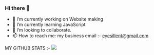 ### Hi there 👋

<!--
**SilentEye280/SilentEye280** is a ✨ _special_ ✨ repository because its `README.md` (this file) appears on your GitHub profile. -->



- 🔭 I’m currently working on Website making 
- 🌱 I’m currently learning JavaScript
- 👯 I’m looking to collaborate. 
- 📫 How to reach me: my business email :- eyesillent@gmail.com 

MY GITHUB STATS :- 
<img src="https://github-readme-stats.vercel.app/api?username=SilentEye280&hide=issues,prs&count_private=true&show_owner=true&show_icons=true&bg_color=0d1117&title_color=ffffff&text_color=ffffff&icon_color=db1cff&hide_border=true/" />
  
